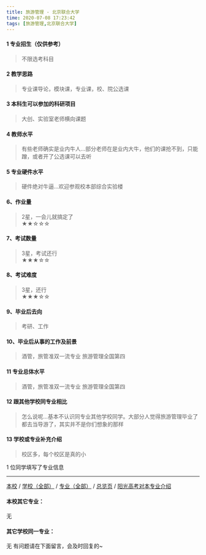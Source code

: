```yaml
---
title: 旅游管理 - 北京联合大学
time: 2020-07-08 17:23:42
tags: [旅游管理,北京联合大学]
---
```

#### 1 专业招生（仅供参考）  
> 不限选考科目 



#### 2 教学思路  
> 专业课导论，模块课，专业课，校、院公选课



#### 3 本科生可以参加的科研项目  
>  大创、实验室老师横向课题



#### 4 教师水平
> 有些老师确实是业内牛人...部分老师在是业内大牛，他们的课抢不到，只能蹭，或者开了公选课可以去听



#### 5 专业硬件水平
> 硬件绝对牛逼...欢迎参观校本部综合实验楼



#### 6、作业量
> 2星，一会儿就搞定了  
★★☆☆☆



#### 7、考试数量  
> 3星，考试还行   
★★★☆☆



#### 8、考试难度  
> 3星，还行   
★★★☆☆



#### 9、毕业后去向  
> 考研、工作



#### 10、毕业后从事的工作及前景  
> 酒管，旅管准双一流专业 旅游管理全国第四



#### 11 专业总体水平 
> 酒管，旅管准双一流专业 旅游管理全国第四



####  12 跟其他学校同专业相比 
> 怎么说呢...基本不认识同专业其他学校同学。大部分人觉得旅游管理毕业了都去当导游了，其实并不是你们想象的那样

#### 13 学校或专业补充介绍
> 校区多，每个校区是真的小

1 位同学填写了专业信息
***
[本校](https://univgo.github.io/2020/07/08/北京联合大学旅游学院) / [学校（全部）](https://univgo.github.io/2020/07/09/学校汇总页) / [专业（全部）](https://univgo.github.io/2020/07/09/专业汇总页) / [总览页](https://univgo.github.io/2020/07/09/总览) / [阳光高考对本专业介绍](http://admissions.bjut.edu.cn/academics/professional/102
)
#### 本校其它专业：
无
#### 其它学校同一专业：
无
有问题请在下面留言，会及时回复的~